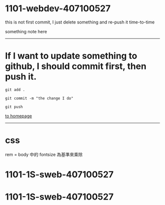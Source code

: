 # 1101-webdev-407100527

this is not first commit, I just delete something and re-push it time-to-time

something note here

---

# If I want to update something to github, I should commit first, then push it.

```
git add .

git commit -m "the change I do"

git push
```

[to homepage](https://lee89tw14.github.io/1101-webdev-407100527/index.html)

---

# css

rem = body 中的 fontsize 為基準來乘除
# 1101-1S-sweb-407100527
# 1101-1S-sweb-407100527
